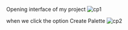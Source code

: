 Opening interface of my project
![cp1](https://user-images.githubusercontent.com/79990459/114150771-0b335b00-993a-11eb-827d-c2f495e8822d.png)

when we click the option Create Palette
![cp2](https://user-images.githubusercontent.com/79990459/114151013-4e8dc980-993a-11eb-972d-f46933bc96a7.png)
